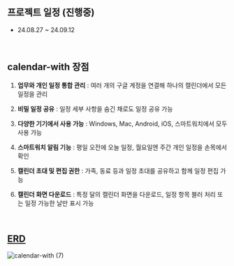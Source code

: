 프로젝트 일정 (진행중)
-----------------------------
- 24.08.27 ~ 24.09.12

<br/>


calendar-with 장점
------------------------------

1. **업무와 개인 일정 통합 관리** : 여러 개의 구글 계정을 연결해 하나의 캘린더에서 모든 일정을 관리

2. **비밀 일정 공유** : 일정 세부 사항을 숨긴 채로도 일정 공유 가능

3. **다양한 기기에서 사용 가능** : Windows, Mac, Android, iOS, 스마트워치에서 모두 사용 가능

4. **스마트워치 알림 기능** : 평일 오전에 오늘 일정, 월요일엔 주간 개인 일정을 손목에서 확인

5. **캘린더 초대 및 편집 권한** : 가족, 동료 등과 일정 초대를 공유하고 함께 일정 편집 가능

6. **캘린더 화면 다운로드** : 특정 달의 캘린더 화면을 다운로드, 일정 항목 블러 처리 또는 일정 가능한 날만 표시 가능

<br/>

 <a href="https://www.erdcloud.com/d/is6tQGzPgWzmuGB6G">ERD</a>
-----------------------------

![calendar-with (7)](https://github.com/user-attachments/assets/4d76699a-95a2-49dd-ab00-b477f942d66a)
